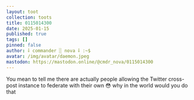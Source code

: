 ```yaml
---
layout: toot
collection: toots
title: 0115014300
date: 2025-01-15
published: true
tags: []
pinned: false
author: ⸸ commander ░ nova ⸸ :~$
avatar: /img/avatar/daemon.jpeg
mastodon: https://mastodon.online/@cmdr_nova/0115014300
---
```


You mean to tell me there are actually people allowing the Twitter cross-post instance to federate with their own 😳  why in the world would you do that
